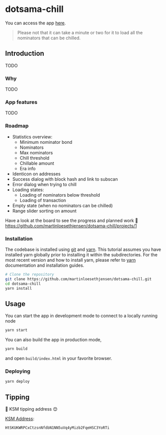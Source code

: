 # dotsama-chill

You can access the app [here](https://martinloesethjensen.github.io/dotsama-chill/). 
> Please not that it can take a minute or two for it to load all the nominators that can be chilled.  

## Introduction

TODO

### Why 

TODO

### App features

TODO

### Roadmap

- Statistics overview:
    - Minimum nominator bond
    - Nominators 
    - Max nominators  
    - Chill threshold
    - Chillable amount 
    - Era info  
- Identicon on addresses
- Success dialog with block hash and link to subscan
- Error dialog when trying to chill
- Loading states:
    - Loading of nominators below threshold
    - Loading of transaction 
- Empty state (when no nominators can be chilled) 
- Range slider sorting on amount

Have a look at the board to see the progress and planned work 👷
https://github.com/martinloesethjensen/dotsama-chill/projects/1

### Installation

The codebase is installed using [git](https://git-scm.com/) and [yarn](https://yarnpkg.com/). This tutorial assumes you have installed yarn globally prior to installing it within the subdirectories. For the most recent version and how to install yarn, please refer to [yarn](https://yarnpkg.com/) documentation and installation guides. 

```bash
# Clone the repository
git clone https://github.com/martinloesethjensen/dotsama-chill.git
cd dotsama-chill
yarn install
```

## Usage

You can start the app in development mode to connect to a locally running node

```bash
yarn start
```

You can also build the app in production mode,

```bash
yarn build
```
and open `build/index.html` in your favorite browser.

### Deploying 

```bash
yarn deploy
```

## Tipping 

🌱 KSM tipping address 😊

[KSM Address](https://kusama.subscan.io/account/HtSKUKWRPCxCtzsnNfdbN1NN5uVq4yMizb2FqeHSC3YoRTi):

```text
HtSKUKWRPCxCtzsnNfdbN1NN5uVq4yMizb2FqeHSC3YoRTi
```
